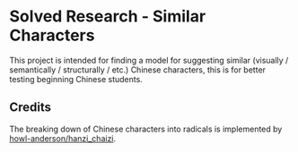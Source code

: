 # Solved Research - Similar Characters

This project is intended for finding a model for suggesting similar (visually / semantically / structurally / etc.)
Chinese characters, this is for better testing beginning Chinese students.


## Credits

The breaking down of Chinese characters into radicals is implemented by [howl-anderson/hanzi_chaizi](https://github.com/howl-anderson/hanzi_chaizi).
